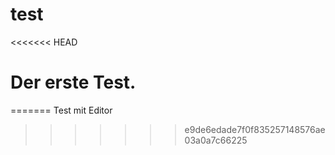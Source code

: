 # test
<<<<<<< HEAD
# Der erste Test.
=======
Test mit Editor
>>>>>>> e9de6edade7f0f835257148576ae03a0a7c66225
